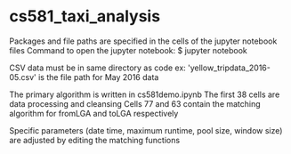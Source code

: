 # cs581_taxi_analysis

Packages and file paths are specified in the cells of the jupyter notebook files
Command to open the jupyter notebook: $ jupyter notebook

CSV data must be in same directory as code
ex: 'yellow_tripdata_2016-05.csv' is the file path for May 2016 data

The primary algorithm is written in cs581demo.ipynb
The first 38 cells are data processing and cleansing
Cells 77 and 63 contain the matching algorithm for fromLGA and toLGA respectively

Specific parameters (date time, maximum runtime, pool size, window size) are adjusted by editing the matching functions







